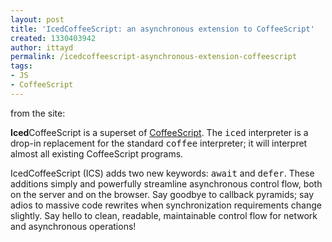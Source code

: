 ```yaml
---
layout: post
title: 'IcedCoffeeScript: an asynchronous extension to CoffeeScript'
created: 1330403942
author: ittayd
permalink: /icedcoffeescript-asynchronous-extension-coffeescript
tags:
- JS
- CoffeeScript
---
```

<p>from the site:</p>
<p><b>Iced</b>CoffeeScript is a superset of       <a href="http://coffeescript.org/">CoffeeScript</a>.       The <tt>iced</tt> interpreter is a drop-in replacement       for the standard <tt>coffee</tt> interpreter;       it will interpret almost all existing CoffeeScript programs.</p>
<p>IcedCoffeeScript (ICS) adds two new keywords: <tt>await</tt>       and <tt>defer</tt>.  These additions simply and powerfully       streamline asynchronous control flow, both on the server and on       the browser. Say goodbye to callback pyramids; say adios to       massive code rewrites when synchronization requirements change       slightly.  Say hello to clean, readable, maintainable control       flow for network and asynchronous operations!</p>
